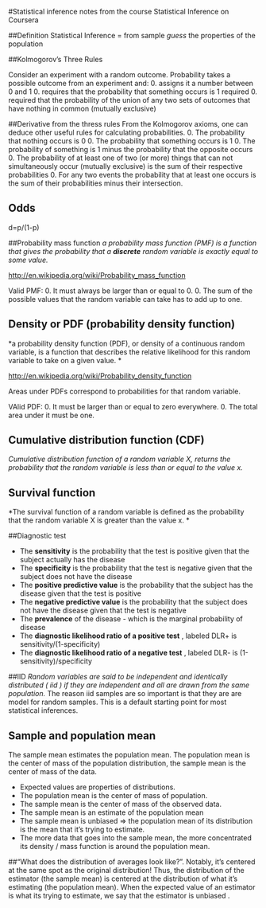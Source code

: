 #Statistical inference
notes from the course Statistical Inference on Coursera

##Definition
Statistical Inference = from sample *guess* the properties of the population

##Kolmogorov’s Three Rules

Consider an experiment with a random outcome. Probability takes a possible outcome from an experiment and:
 0. assigns it a number between 0 and 1
 0. requires that the probability that something occurs is 1 required
 0. required that the probability of the union of any two sets of outcomes that have nothing in common (mutually exclusive)

##Derivative from the thress rules
From the Kolmogorov axioms, one can deduce other useful rules for calculating probabilities.
 0. The probability that nothing occurs is 0
 0. The probability that something occurs is 1 
 0. The probability of something is 1 minus the probability that the opposite occurs 
 0. The probability of at least one of two (or more) things that can not simultaneously occur (mutually exclusive) is the sum of their respective probabilities 
 0. For any two events the probability that at least one occurs is the sum of their probabilities minus their intersection.

## Odds
d=p/(1-p)

##Probability mass function
*a probability mass function (PMF) is a function that gives the probability that a **discrete** random variable is exactly equal to some value.*

http://en.wikipedia.org/wiki/Probability_mass_function

Valid PMF:
 0. It must always be larger than or equal to 0. 
 0. The sum of the possible values that the random variable can take has to add up to one.

## Density or PDF (probability density function)
*a probability density function (PDF), or density of a continuous random variable, is a function that describes the relative likelihood for this random variable to take on a given value. *

http://en.wikipedia.org/wiki/Probability_density_function

Areas under PDFs correspond to probabilities for that random variable.

VAlid PDF:
 0. It must be larger than or equal to zero everywhere. 
 0. The total area under it must be one.

## Cumulative distribution function (CDF) 
*Cumulative distribution function of a random variable X, returns the probability that the random variable is less than or equal to the value x.*

## Survival function
*The survival function of a random variable is defined as the probability that the random variable X is greater than the value x. *

##Diagnostic test
* The **sensitivity** is the probability that the test is positive given that the subject actually has the disease
* The **specificity**  is the probability that the test is negative given that the subject does not have the disease
* The **positive predictive value** is the probability that the subject has the disease given that the test is positive
* The **negative predictive value** is the probability that the subject does not have the disease given that the test is negative
* The **prevalence** of the disease - which is the marginal probability of disease
* The **diagnostic likelihood ratio of a positive test** , labeled DLR+ is sensitivity/(1-specificity)
* The **diagnostic likelihood ratio of a negative test** , labeled DLR- is (1-sensitivity)/specificity

##IID
*Random variables are said to be independent and identically distributed ( iid ) if they are independent and all are drawn from the same population.* The reason iid samples are so important is that they are are model for random samples. This is a default starting point for most statistical inferences.

## Sample and population mean
The sample mean estimates the population mean. The population mean is the center of mass of the population distribution, the sample mean is the center of mass of the data.

* Expected values are properties of distributions. 
* The population mean is the center of mass of population. 
* The sample mean is the center of mass of the observed data. 
* The sample mean is an estimate of the population mean
* The sample mean is unbiased => the population mean of its distribution is the mean that it’s trying to estimate. 
* The more data that goes into the sample mean, the more concentrated its density / mass function is around the population mean.

##“What does the distribution of averages look like?”.
Notably, it’s centered at the same spot as the original distribution! Thus, the distribution of the estimator (the sample mean) is centered at the distribution of what it’s estimating (the population mean). When the expected value of an estimator is what its trying to estimate, we say that the estimator is unbiased .
